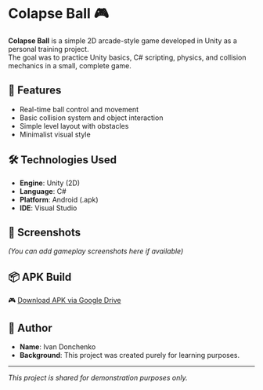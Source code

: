 # Colapse Ball 🎮

**Colapse Ball** is a simple 2D arcade-style game developed in Unity as a personal training project.  
The goal was to practice Unity basics, C# scripting, physics, and collision mechanics in a small, complete game.

## 🎯 Features

- Real-time ball control and movement
- Basic collision system and object interaction
- Simple level layout with obstacles
- Minimalist visual style

## 🛠 Technologies Used

- **Engine**: Unity (2D)
- **Language**: C#
- **Platform**: Android (.apk)
- **IDE**: Visual Studio

## 📱 Screenshots

*(You can add gameplay screenshots here if available)*

## 📦 APK Build

🎮 [Download APK via Google Drive](https://drive.google.com/file/d/136dVJjNVBWKOayFUrDJ6bYdPn2iSOA4V/view?usp=sharing)

## 👤 Author

- **Name**: Ivan Donchenko  
- **Background**: This project was created purely for learning purposes.  

---

*This project is shared for demonstration purposes only.*
